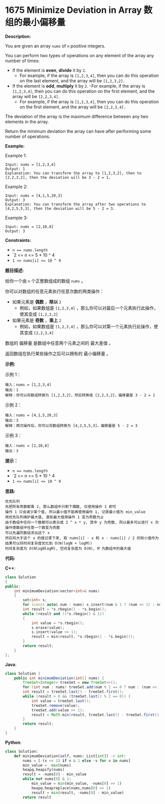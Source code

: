 # 1675 Minimize Deviation in Array 数组的最小偏移量

__Description:__

You are given an array `nums` of `n` positive integers.

You can perform two types of operations on any element of the array any number of times:

- If the element is __even__, __divide__ it by `2`.
  - For example, if the array is `[1,2,3,4]`, then you can do this operation on the last element, and the array will be `[1,2,3,2].`
- If the element is __odd__, __multiply__ it by `2`.
  -For example, if the array is `[1,2,3,4]`, then you can do this operation on the first element, and the array will be `[2,2,3,4].`
  - For example, if the array is `[1,2,3,4]`, then you can do this operation on the first element, and the array will be `[2,2,3,4].`

The deviation of the array is the maximum difference between any two elements in the array.

Return the minimum deviation the array can have after performing some number of operations.

__Example:__

Example 1:

```text
Input: nums = [1,2,3,4]
Output: 1
Explanation: You can transform the array to [1,2,3,2], then to [2,2,3,2], then the deviation will be 3 - 2 = 1.
```

Example 2:

```text
Input: nums = [4,1,5,20,3]
Output: 3
Explanation: You can transform the array after two operations to [4,2,5,5,3], then the deviation will be 5 - 2 = 3.
```

Example 3:

```text
Input: nums = [2,10,8]
Output: 3
```

__Constraints:__

- `n == nums.length`
- `2 <= n <= 5 * 10 ^ 4
- `1 <= nums[i] <= 10 ^ 9`

__题目描述:__

给你一个由 `n` 个正整数组成的数组 `nums` 。

你可以对数组的任意元素执行任意次数的两类操作：

- 如果元素是 __偶数__ ，__除以__ `2`
  - 例如，如果数组是 `[1,2,3,4]` ，那么你可以对最后一个元素执行此操作，使其变成 `[1,2,3,2]`
- 如果元素是 __奇数__ ，__乘上__ `2`
  - 例如，如果数组是 `[1,2,3,4]` ，那么你可以对第一个元素执行此操作，使其变成 `[2,2,3,4]`

数组的 偏移量 是数组中任意两个元素之间的 最大差值 。

返回数组在执行某些操作之后可以拥有的 最小偏移量 。

__示例:__

示例 1：

```text
输入：nums = [1,2,3,4]
输出：1
解释：你可以将数组转换为 [1,2,3,2]，然后转换成 [2,2,3,2]，偏移量是 3 - 2 = 1
```

示例 2：

```text
输入：nums = [4,1,5,20,3]
输出：3
解释：两次操作后，你可以将数组转换为 [4,2,5,5,3]，偏移量是 5 - 2 = 3
```

示例 3：

```text
输入：nums = [2,10,8]
输出：3
```

__提示：__

- `n == nums.length`
- `2 <= n <= 5 * 10 ^ 4
- `1 <= nums[i] <= 10 ^ 9`

__思路:__

```text
优先队列
先把所有奇数都乘 2, 那么数组中只剩下偶数, 仅使用操作 1 即可
操作 1 只会减少某个值, 所以最小值不能再使用操作 1, 记录最小值为 min_value
用优先队列维护最大值, 直到最大值用操作 1 变为奇数为止
由于数组中任何一个数都可以表示成 2 ^ x * y, 其中 y 为奇数, 所以最多可以进行 x 次操作使数组中任意一个数变为奇数
可以先遍历数组求出这个 x 
然后将大于这个 x 的值记录下来, 取 nums[i] - x 和 x - nums[i] / 2 的较小值作为结果可以将时间复杂度优化到 O(N(logN + logM))
时间复杂度为 O(NlogNlogM), 空间复杂度为 O(N), M 为数组中的最大值
```

__代码:__

__C++__:

```C++
class Solution 
{
public:
    int minimumDeviation(vector<int>& nums) 
    {
        set<int> s;
        for (const auto& num : nums) s.insert(num & 1 ? (num << 1) : num);
        int result = *s.rbegin() - *s.begin();
        while (result and !(*s.rbegin() & 1)) 
        {
            int value = *s.rbegin();
            s.erase(value);
            s.insert(value >> 1);
            result = min(result, *s.rbegin() - *s.begin());
        }
        return result;
    }
};
```

__Java__:

```Java
class Solution {
    public int minimumDeviation(int[] nums) {
        TreeSet<Integer> treeSet = new TreeSet<>();
        for (int num : nums) treeSet.add(num % 2 == 0 ? num : (num << 1));
        int result = treeSet.last() - treeSet.first();
        while (result > 0 && (treeSet.last() % 2 == 0)) {
            int value = treeSet.last();
            treeSet.remove(value);
            treeSet.add(value >> 1);
            result = Math.min(result, treeSet.last() - treeSet.first());
        }
        return result;
    }
}
```

__Python__:

```Python
class Solution:
    def minimumDeviation(self, nums: List[int]) -> int:
        nums = [-(v << 1) if v & 1 else -v for v in nums]
        min_value = -max(nums)
        heapq.heapify(nums)
        result = -nums[0] - min_value
        while not nums[0] & 1:
            min_value = min(min_value, -nums[0] >> 1)
            heapq.heapreplace(nums,nums[0] >> 1)
            result = min(result, -nums[0] - min_value)
        return result
```
